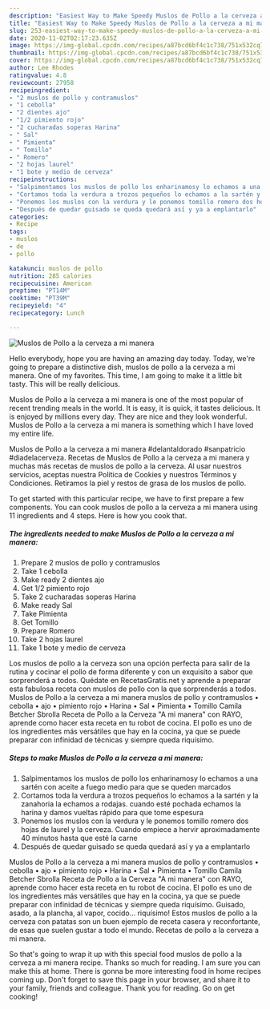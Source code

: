```yaml
---
description: "Easiest Way to Make Speedy Muslos de Pollo a la cerveza a mi manera"
title: "Easiest Way to Make Speedy Muslos de Pollo a la cerveza a mi manera"
slug: 253-easiest-way-to-make-speedy-muslos-de-pollo-a-la-cerveza-a-mi-manera
date: 2020-11-02T02:17:23.635Z
image: https://img-global.cpcdn.com/recipes/a87bcd6bf4c1c738/751x532cq70/muslos-de-pollo-a-la-cerveza-a-mi-manera-foto-principal.jpg
thumbnail: https://img-global.cpcdn.com/recipes/a87bcd6bf4c1c738/751x532cq70/muslos-de-pollo-a-la-cerveza-a-mi-manera-foto-principal.jpg
cover: https://img-global.cpcdn.com/recipes/a87bcd6bf4c1c738/751x532cq70/muslos-de-pollo-a-la-cerveza-a-mi-manera-foto-principal.jpg
author: Lee Rhodes
ratingvalue: 4.8
reviewcount: 27958
recipeingredient:
- "2 muslos de pollo y contramuslos"
- "1 cebolla"
- "2 dientes ajo"
- "1/2 pimiento rojo"
- "2 cucharadas soperas Harina"
- " Sal"
- " Pimienta"
- " Tomillo"
- " Romero"
- "2 hojas laurel"
- "1 bote y medio de cerveza"
recipeinstructions:
- "Salpimentamos los muslos de pollo los enharinamosy lo echamos a una sartén con aceite a fuego medio para que se queden marcados"
- "Cortamos toda la verdura a trozos pequeños lo echamos a la sartén y la zanahoria la echamos a rodajas. cuando esté pochada echamos la harina y damos vueltas rápido para que tome espesura"
- "Ponemos los muslos con la verdura y le ponemos tomillo romero dos hojas de laurel y la cerveza. Cuando empiece a hervir aproximadamente 40 minutos hasta que esté la carne"
- "Después de quedar guisado se queda quedará así y ya a emplantarlo"
categories:
- Recipe
tags:
- muslos
- de
- pollo

katakunci: muslos de pollo 
nutrition: 285 calories
recipecuisine: American
preptime: "PT14M"
cooktime: "PT39M"
recipeyield: "4"
recipecategory: Lunch

---
```



![Muslos de Pollo a la cerveza a mi manera](https://img-global.cpcdn.com/recipes/a87bcd6bf4c1c738/751x532cq70/muslos-de-pollo-a-la-cerveza-a-mi-manera-foto-principal.jpg)

Hello everybody, hope you are having an amazing day today. Today, we're going to prepare a distinctive dish, muslos de pollo a la cerveza a mi manera. One of my favorites. This time, I am going to make it a little bit tasty. This will be really delicious.

Muslos de Pollo a la cerveza a mi manera is one of the most popular of recent trending meals in the world. It is easy, it is quick, it tastes delicious. It is enjoyed by millions every day. They are nice and they look wonderful. Muslos de Pollo a la cerveza a mi manera is something which I have loved my entire life.

Muslos de Pollo a la cerveza a mi manera #delantaldorado #sanpatricio #diadelacerveza. Recetas de Muslos de Pollo a la cerveza a mi manera y muchas más recetas de muslos de pollo a la cerveza. Al usar nuestros servicios, aceptas nuestra Política de Cookies y nuestros Términos y Condiciones. Retiramos la piel y restos de grasa de los muslos de pollo.


To get started with this particular recipe, we have to first prepare a few components. You can cook muslos de pollo a la cerveza a mi manera using 11 ingredients and 4 steps. Here is how you cook that.

<!--inarticleads1-->

##### The ingredients needed to make Muslos de Pollo a la cerveza a mi manera:

1. Prepare 2 muslos de pollo y contramuslos
1. Take 1 cebolla
1. Make ready 2 dientes ajo
1. Get 1/2 pimiento rojo
1. Take 2 cucharadas soperas Harina
1. Make ready  Sal
1. Take  Pimienta
1. Get  Tomillo
1. Prepare  Romero
1. Take 2 hojas laurel
1. Take 1 bote y medio de cerveza


Los muslos de pollo a la cerveza son una opción perfecta para salir de la rutina y cocinar el pollo de forma diferente y con un exquisito a sabor que sorprenderá a todos. Quédate en RecetasGratis.net y aprende a preparar esta fabulosa receta con muslos de pollo con la que sorprenderás a todos. Muslos de Pollo a la cerveza a mi manera muslos de pollo y contramuslos • cebolla • ajo • pimiento rojo • Harina • Sal • Pimienta • Tomillo Camila Betcher Sbrolla Receta de Pollo a la Cerveza &#34;A mi manera&#34; con RAYO, aprende como hacer esta receta en tu robot de cocina. El pollo es uno de los ingredientes más versátiles que hay en la cocina, ya que se puede preparar con infinidad de técnicas y siempre queda riquísimo. 

<!--inarticleads2-->

##### Steps to make Muslos de Pollo a la cerveza a mi manera:

1. Salpimentamos los muslos de pollo los enharinamosy lo echamos a una sartén con aceite a fuego medio para que se queden marcados
1. Cortamos toda la verdura a trozos pequeños lo echamos a la sartén y la zanahoria la echamos a rodajas. cuando esté pochada echamos la harina y damos vueltas rápido para que tome espesura
1. Ponemos los muslos con la verdura y le ponemos tomillo romero dos hojas de laurel y la cerveza. Cuando empiece a hervir aproximadamente 40 minutos hasta que esté la carne
1. Después de quedar guisado se queda quedará así y ya a emplantarlo


Muslos de Pollo a la cerveza a mi manera muslos de pollo y contramuslos • cebolla • ajo • pimiento rojo • Harina • Sal • Pimienta • Tomillo Camila Betcher Sbrolla Receta de Pollo a la Cerveza &#34;A mi manera&#34; con RAYO, aprende como hacer esta receta en tu robot de cocina. El pollo es uno de los ingredientes más versátiles que hay en la cocina, ya que se puede preparar con infinidad de técnicas y siempre queda riquísimo. Guisado, asado, a la plancha, al vapor, cocido… riquísimo! Estos muslos de pollo a la cerveza con patatas son un buen ejemplo de receta casera y reconfortante, de esas que suelen gustar a todo el mundo. Recetas de pollo a la cerveza a mi manera. 

So that's going to wrap it up with this special food muslos de pollo a la cerveza a mi manera recipe. Thanks so much for reading. I am sure you can make this at home. There is gonna be more interesting food in home recipes coming up. Don't forget to save this page in your browser, and share it to your family, friends and colleague. Thank you for reading. Go on get cooking!
